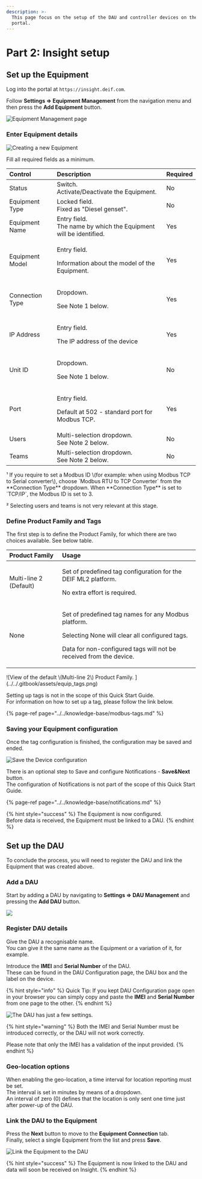 ```yaml
---
description: >-
  This page focus on the setup of the DAU and controller devices on the Insight
  portal.
---
```


# Part 2: Insight setup

## Set up the Equipment

Log into the portal at `https://insight.deif.com`.

Follow **Settings =&gt; Equipment Management** from the navigation menu and then press the **Add Equipment** button.

![Equipment Management page](../../.gitbook/assets/equipment_add1.png)

### Enter Equipment details

![Creating a new Equipment](../../.gitbook/assets/equip_add1%20%281%29.png)

Fill all required fields as a minimum.

<table>
  <thead>
    <tr>
      <th style="text-align:left">Control</th>
      <th style="text-align:left">Description</th>
      <th style="text-align:left">Required</th>
    </tr>
  </thead>
  <tbody>
    <tr>
      <td style="text-align:left">Status</td>
      <td style="text-align:left">Switch.
        <br />Activate/Deactivate the Equipment.</td>
      <td style="text-align:left">No</td>
    </tr>
    <tr>
      <td style="text-align:left">Equipment Type</td>
      <td style="text-align:left">Locked field.
        <br />Fixed as &quot;Diesel genset&quot;.</td>
      <td style="text-align:left">No</td>
    </tr>
    <tr>
      <td style="text-align:left">Equipment Name</td>
      <td style="text-align:left">Entry field.
        <br />The name by which the Equipment will be identified.</td>
      <td style="text-align:left">Yes</td>
    </tr>
    <tr>
      <td style="text-align:left">Equipment Model</td>
      <td style="text-align:left">
        <p>Entry field.</p>
        <p>Information about the model of the Equipment.</p>
      </td>
      <td style="text-align:left">Yes</td>
    </tr>
    <tr>
      <td style="text-align:left">Connection Type</td>
      <td style="text-align:left">
        <p>Dropdown.</p>
        <p>See Note 1 below.</p>
      </td>
      <td style="text-align:left">Yes</td>
    </tr>
    <tr>
      <td style="text-align:left">IP Address</td>
      <td style="text-align:left">
        <p>Entry field.</p>
        <p>The IP address of the device</p>
      </td>
      <td style="text-align:left">Yes</td>
    </tr>
    <tr>
      <td style="text-align:left">Unit ID</td>
      <td style="text-align:left">
        <p>Dropdown.</p>
        <p>See Note 1 below.</p>
      </td>
      <td style="text-align:left">No</td>
    </tr>
    <tr>
      <td style="text-align:left">Port</td>
      <td style="text-align:left">
        <p>Entry field.</p>
        <p>Default at 502 - standard port for Modbus TCP.</p>
      </td>
      <td style="text-align:left">Yes</td>
    </tr>
    <tr>
      <td style="text-align:left">Users</td>
      <td style="text-align:left">Multi-selection dropdown.
        <br />See Note 2 below.</td>
      <td style="text-align:left">No</td>
    </tr>
    <tr>
      <td style="text-align:left">Teams</td>
      <td style="text-align:left">Multi-selection dropdown.
        <br />See Note 2 below.</td>
      <td style="text-align:left">No</td>
    </tr>
  </tbody>
</table>¹ If you require to set a Modbus ID \(for example: when using Modbus TCP to Serial converter\), choose `Modbus RTU to TCP Converter` from the **Connection Type** dropdown. When **Connection Type** is set to `TCP/IP`, the Modbus ID is set to 3.

² Selecting users and teams is not very relevant at this stage.

### Define Product Family and Tags

The first step is to define the Product Family, for which there are two choices available. See below table.

<table>
  <thead>
    <tr>
      <th style="text-align:left">Product Family</th>
      <th style="text-align:left">Usage</th>
    </tr>
  </thead>
  <tbody>
    <tr>
      <td style="text-align:left">Multi-line 2 (Default)</td>
      <td style="text-align:left">
        <p>Set of predefined tag configuration for the DEIF ML2 platform.</p>
        <p>No extra effort is required.</p>
      </td>
    </tr>
    <tr>
      <td style="text-align:left">None</td>
      <td style="text-align:left">
        <p>Set of predefined tag names for any Modbus platform.</p>
        <p>Selecting None will clear all configured tags.</p>
        <p>Data for non-configured tags will not be received from the device.</p>
      </td>
    </tr>
  </tbody>
</table>![View of the default \(Multi-line 2\) Product Family. ](../../.gitbook/assets/equip_tags.png)

Setting up tags is not in the scope of this Quick Start Guide.  
For information on how to set up a tag, please follow the link below.

{% page-ref page="../../knowledge-base/modbus-tags.md" %}

### Saving your Equipment configuration

Once the tag configuration is finished, the configuration may be saved and ended.

![Save the Device configuration](../../.gitbook/assets/equip_tags2.png)

There is an optional step to Save and configure Notifications - **Save&Next** button.  
The configuration of Notifications is not part of the scope of this Quick Start Guide.

{% page-ref page="../../knowledge-base/notifications.md" %}

{% hint style="success" %}
The Equipment is now configured.  
Before data is received, the Equipment must be linked to a DAU.
{% endhint %}

## Set up the DAU

To conclude the process, you will need to register the DAU and link the Equipment that was created above.

### Add a DAU

Start by adding a DAU by navigating to **Settings =&gt; DAU Management** and pressing the **Add DAU** button.

![](../../.gitbook/assets/dau_add1.png)

### Register DAU details

Give the DAU a recognisable name.   
You can give it the same name as the Equipment or a variation of it, for example.

Introduce the **IMEI** and **Serial Number** of the DAU.  
These can be found in the DAU Configuration page, the DAU box and the label on the device.

{% hint style="info" %}
Quick Tip: If you kept DAU Configuration page open in your browser you can simply copy and paste the **IMEI** and **Serial Number** from one page to the other.
{% endhint %}

![The DAU has just a few settings.](../../.gitbook/assets/dau_add2.png)

{% hint style="warning" %}
Both the IMEI and Serial Number must be introduced correctly, or the DAU will not work correctly.

Please note that only the IMEI has a validation of the input provided.
{% endhint %}

### Geo-location options

When enabling the geo-location, a time interval for location reporting must be set.  
The interval is set in minutes by means of a dropdown.  
An interval of zero \(0\) defines that the location is only sent one time just after power-up of the DAU.

### Link the DAU to the Equipment

Press the **Next** button to move to the **Equipment Connection** tab.  
Finally, select a single Equipment from the list and press **Save**.

![Link the Equipment to the DAU](../../.gitbook/assets/dau_equip_connect.png)

{% hint style="success" %}
The Equipment is now linked to the DAU and data will soon be received on Insight.
{% endhint %}

